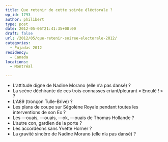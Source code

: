 ```yaml
---
title: Que retenir de cette soirée éléctorale ?
wp_id: 1793
author: philibert
type: post
date: 2012-05-06T21:41:35+00:00
draft: false
url: /2012/05/que-retenir-soiree-electorale-2012/
categories:
  - Pujadas 2012
residency:
  - Canada
locations:
  - Montréal

---
```

  * L&rsquo;attitude digne de Nadine Morano (elle n&rsquo;a pas dansé) ?
  * La scène déchirante de ces trois connasses criant/pleurant « Enculé ! » ?
  * L&rsquo;A89 (tronçon Tulle-Brive) ?
  * Les plans de coupe sur Ségolène Royale pendant toutes les interventions de son Ex ?
  * Les &mdash;ouais, &mdash;ouais, &mdash;ok, &mdash;ouais de Thomas Hollande ?
  * L&rsquo;autre con, gardien de la porte ?
  * Les accordéons sans Yvette Horner ?
  * La gravité sincère de Nadine Morano (elle n&rsquo;a pas dansé) ?